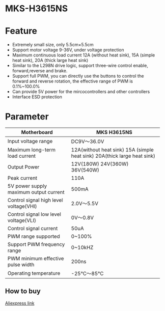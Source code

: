 # MKS-H3615NS
# Feature
* Extremely small size, only 5.5cm×5.5cm
* Support motor voltage 9-36V, under voltage protection
* Maximum continuous load current 12A (without heat sink), 15A (simple heat sink), 20A (thick large heat sink)
* Similar to the L298N drive logic, support three-wire control enable, forward,reverse and brake.
* Support full PWM, you can directly use the buttons to control the forward and reverse rotation, the effective range of PWM is 0.1%~100.0%
* Can provide 5V power for the mircocontrollers and other controllers
* Interface ESD protection
# Parameter
|Motherboard|MKS H3615NS|
|------------|--------------------|
|Input voltage range|  DC9V～36.0V |
|Maximum long-term load current| 12A(without heat sink) 15A (simple heat sink) 20A(thick large heat sink) |
|Output Power| 12V(180W) 24V(360W) 36V(540W) |
|Peak current| 110A |
|5V power supply maximum output current| 500mA |
|Control signal high level voltage(VHI)| 2.0V～5.5V |
|Control signal low level voltage(VLI)| 0V～0.8V |
|Control signal current| 50uA |
|PWM range supported| 0~100% |
|Support PWM frequency range| 0~10kHZ |
|PWM minimum effective pulse width |200ns|
|Operating temperature| -25℃～85℃ |
## How to buy
[Aliexpress link](https://www.aliexpress.com/item/1005003340856835.html)
